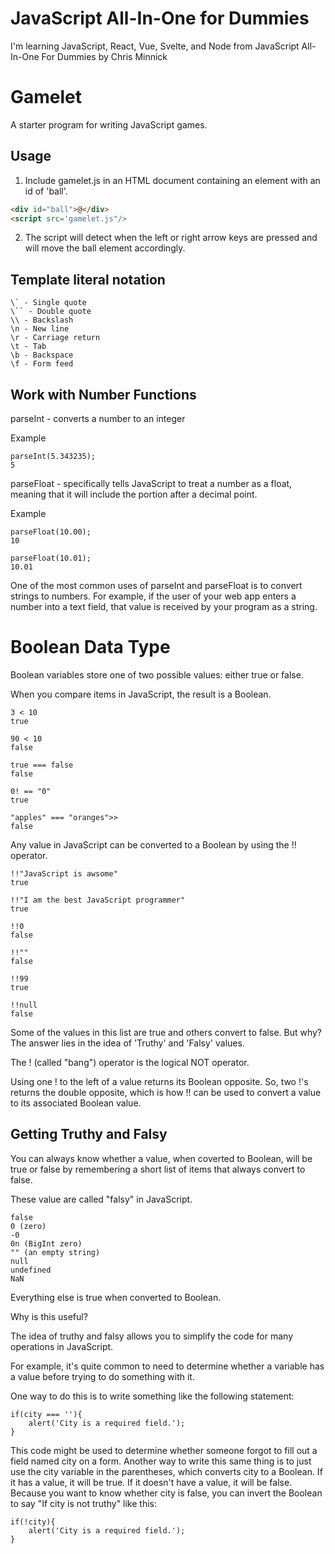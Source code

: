 # JavaScript All-In-One for Dummies

I'm learning JavaScript, React, Vue, Svelte, and Node from JavaScript All-In-One For Dummies by Chris Minnick

# Gamelet

A starter program for writing JavaScript games.

## Usage

1. Include gamelet.js in an HTML document containing an element with an id of 'ball'.

```html
<div id="ball">@</div>
<script src='gamelet.js"/>
```

2. The script will detect when the left or right arrow keys are pressed and will move the ball element accordingly.

## Template literal notation

```
\` - Single quote
\`` - Double quote
\\ - Backslash
\n - New line
\r - Carriage return
\t - Tab
\b - Backspace
\f - Form feed
```

## Work with Number Functions

parseInt - converts a number to an integer

Example

```
parseInt(5.343235);
5
```

parseFloat - specifically tells JavaScript to treat a number as a float, meaning that it will include the portion after a decimal point.

Example

```
parseFloat(10.00);
10

parseFloat(10.01);
10.01
```

One of the most common uses of parseInt and parseFloat is to convert strings to numbers. For example, if the user of your web app enters a number into a text field, that value is received by your program as a string.

# Boolean Data Type

Boolean variables store one of two possible values: either true or false.

When you compare items in JavaScript, the result is a Boolean.

```
3 < 10
true

90 < 10
false

true === false
false

0! == "0"
true

"apples" === "oranges">>
false
```

Any value in JavaScript can be converted to a Boolean by using the !! operator.

```
!!"JavaScript is awsome"
true

!!"I am the best JavaScript programmer"
true

!!0
false

!!""
false

!!99
true

!!null
false
```

Some of the values in this list are true and others convert to false. But why? The answer lies in the idea of 'Truthy' and 'Falsy' values.

The ! (called "bang") operator is the logical NOT operator.

Using one ! to the left of a value returns its Boolean opposite. So, two !'s returns the double opposite, which is how !! can be used to convert a value to its associated Boolean value.

## Getting Truthy and Falsy

You can always know whether a value, when coverted to Boolean, will be true or false by remembering a short list of items that always convert to false.

These value are called "falsy" in JavaScript.

```
false
0 (zero)
-0
0n (BigInt zero)
"" (an empty string)
null
undefined
NaN
```

Everything else is true when converted to Boolean.

Why is this useful?

The idea of truthy and falsy allows you to simplify the code for many operations in JavaScript.

For example, it's quite common to need to determine whether a variable has a value before trying to do something with it.

One way to do this is to write something like the following statement:

```
if(city === ''){
    alert('City is a required field.');
}
```

This code might be used to determine whether someone forgot to fill out a field named city on a form. Another way to write this same thing is to just use the city variable in the parentheses, which converts city to a Boolean. If it has a value, it will be true. If it doesn't have a value, it will be false. Because you want to know whether city is false, you can invert the Boolean to say "If city is not truthy" like this:

```
if(!city){
    alert('City is a required field.');
}
```
